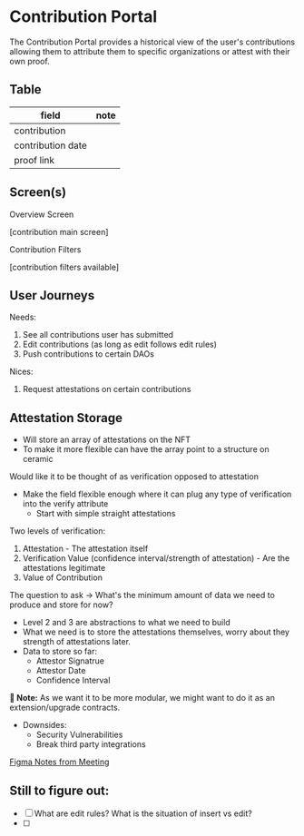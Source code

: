 # Contribution Portal

The Contribution Portal provides a historical view of the user's contributions allowing them to attribute them to specific organizations or attest with their own proof.

## Table

| field             | note |
| ----------------- | ---- |
| contribution      |      |
| contribution date |      |
| proof link        |      |

## Screen(s)

Overview Screen

[contribution main screen]

Contribution Filters

[contribution filters available]

## User Journeys

Needs:

1. See all contributions user has submitted
2. Edit contributions (as long as edit follows edit rules)
3. Push contributions to certain DAOs

Nices:

1. Request attestations on certain contributions

## Attestation Storage

- Will store an array of attestations on the NFT
- To make it more flexible can have the array point to a structure on ceramic

Would like it to be thought of as verification opposed to attestation

- Make the field flexible enough where it can plug any type of verification into the verify attribute
  - Start with simple straight attestations

Two levels of verification:

1. Attestation - The attestation itself
2. Verification Value (confidence interval/strength of attestation) - Are the attestations legitimate
3. Value of Contribution

The question to ask -> What's the minimum amount of data we need to produce and store for now?

- Level 2 and 3 are abstractions to what we need to build
- What we need is to store the attestations themselves, worry about they strength of attestations later.
- Data to store so far:
  - Attestor Signatrue
  - Attestor Date
  - Confidence Interval

**📌 Note:** As we want it to be more modular, we might want to do it as an extension/upgrade contracts.

- Downsides:
  - Security Vulnerabilities
  - Break third party integrations

[Figma Notes from Meeting](https://www.figma.com/file/9XsgEpVYvP2FiMsLEGtSIe/Transaction-Status-Flow?node-id=0%3A1)

## Still to figure out:

- [ ] What are edit rules? What is the situation of insert vs edit?
- [ ]
